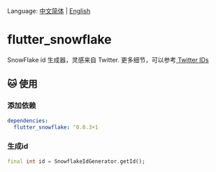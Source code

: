 Language: [中文简体](README_CN.md) | [English](README.md)

# flutter_snowflake
SnowFlake id 生成器，灵感来自 Twitter. 更多细节，可以参考<a href="https://developer.twitter.com/en/docs/basics/twitter-ids"> Twitter IDs </a>

## 🐱&nbsp;使用
### 添加依赖
```yaml
dependencies:
  flutter_snowflake: ^0.0.3+1
```

### 生成id
```dart
final int id = SnowflakeIdGenerator.getId();
```